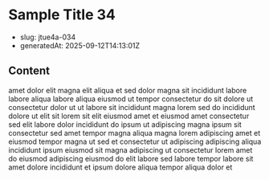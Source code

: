 # Sample Title 34

- slug: jtue4a-034
- generatedAt: 2025-09-12T14:13:01Z

## Content
amet dolor elit magna elit aliqua et sed dolor magna sit incididunt labore labore aliqua labore aliqua eiusmod ut tempor consectetur do sit dolore ut consectetur dolor ut ut labore sit incididunt magna lorem sed do incididunt dolore ut elit sit lorem sit elit eiusmod amet et eiusmod amet consectetur sed elit labore dolor incididunt do ipsum ut adipiscing magna ipsum sit consectetur sed amet tempor magna aliqua magna lorem adipiscing amet et eiusmod tempor magna ut sed et consectetur ut adipiscing adipiscing aliqua incididunt ipsum eiusmod sit magna adipiscing ut consectetur lorem amet do eiusmod adipiscing eiusmod do elit labore sed labore tempor labore sit amet dolore incididunt et ipsum dolore aliqua tempor aliqua dolor et
